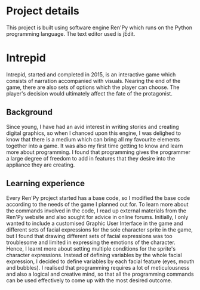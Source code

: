 # Project details
This project is built using software engine Ren'Py which runs on the Python programming language. The text editor used is jEdit.

# Intrepid
Intrepid, started and completed in 2015, is an interactive game which consists of narration accompanied with visuals.
Nearing the end of the game, there are also sets of options which the player can choose. The player's decision would ultimately
affect the fate of the protagonist.

## Background 
Since young, I have had an avid interest in writing stories and creating digital graphics, so when I chanced upon this engine,
I was delighed to know that there is a medium which can bring all my favourite elements together into a game. It was also my first
time getting to know and learn more about programming. I found that programming gives the programmer a large degree of freedom to
add in features that they desire into the appliance they are creating.

## Learning experience
Every Ren'Py project started has a base code, so I modified the base code according to the needs of the game I planned out for. To learn
more about the commands involved in the code, I read up external materials from the Ren'Py website and also sought for advice in online
forums. Initially, I only wanted to include a customised Graphic User Interface in the game and different sets of facial expressions
for the sole character sprite in the game, but I found that drawing different sets of facial expressions was too troublesome and limited
in expressing the emotions of the character. Hence, I learnt more about setting multiple conditions for the sprite's character expressions.
Instead of defining variables by the whole facial expression, I decided to define variables by each facial feature (eyes, mouth and
bubbles). 
I realised that programming requires a lot of meticulousness and also a logical and creative mind, so that all the programming commands
can be used effectively to come up with the most desired outcome.
